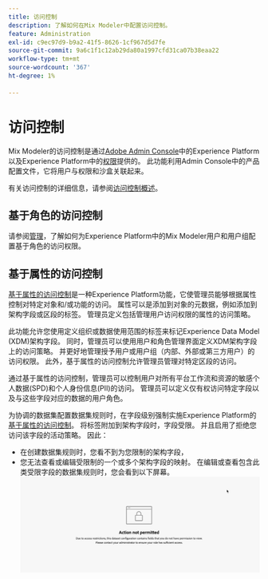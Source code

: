 ```yaml
---
title: 访问控制
description: 了解如何在Mix Modeler中配置访问控制。
feature: Administration
exl-id: c9ec97d9-b9a2-41f5-8626-1cf967d5d7fe
source-git-commit: 9a6c1f1c12ab29da80a1997cfd31ca07b38eaa22
workflow-type: tm+mt
source-wordcount: '367'
ht-degree: 1%

---
```


# 访问控制

Mix Modeler的访问控制是通过[Adobe Admin Console](https://adminconsole.adobe.com/)中的Experience Platform以及Experience Platform中的[权限](https://experienceleague.adobe.com/zh-hans/docs/experience-platform/access-control/home#platform-permissions)提供的。 此功能利用Admin Console中的产品配置文件，它将用户与权限和沙盒关联起来。

有关访问控制的详细信息，请参阅[访问控制概述](https://experienceleague.adobe.com/zh-hans/docs/experience-platform/access-control/home)。

## 基于角色的访问控制

请参阅[管理](../main-guide/administration.md)，了解如何为Experience Platform中的Mix Modeler用户和用户组配置基于角色的访问权限。

## 基于属性的访问控制

[基于属性的访问控制](https://experienceleague.adobe.com/zh-hans/docs/experience-platform/access-control/abac/overview)是一种Experience Platform功能，它使管理员能够根据属性控制对特定对象和/或功能的访问。 属性可以是添加到对象的元数据，例如添加到架构字段或区段的标签。 管理员定义包括管理用户访问权限的属性的访问策略。

此功能允许您使用定义组织或数据使用范围的标签来标记Experience Data Model (XDM)架构字段。 同时，管理员可以使用用户和角色管理界面定义XDM架构字段上的访问策略。 并更好地管理授予用户或用户组（内部、外部或第三方用户）的访问权限。 此外，基于属性的访问控制允许管理员管理对特定区段的访问。

通过基于属性的访问控制，管理员可以控制用户对所有平台工作流和资源的敏感个人数据(SPD)和个人身份信息(PII)的访问。 管理员可以定义仅有权访问特定字段以及与这些字段对应的数据的用户角色。

为协调的数据集配置数据集规则时，在字段级别强制实施Experience Platform的[基于属性的访问控制](https://experienceleague.adobe.com/zh-hans/docs/experience-platform/access-control/abac/overview)。 将标签附加到架构字段时，字段受限。 并且启用了拒绝您访问该字段的活动策略。 因此：

* 在创建数据集规则时，您看不到为您限制的架构字段，
* 您无法查看或编辑受限制的一个或多个架构字段的映射。 在编辑或查看包含此类受限字段的数据集规则时，您会看到以下屏幕。
  ![不允许执行操作](/help/assets/action-not-permitted.png)
